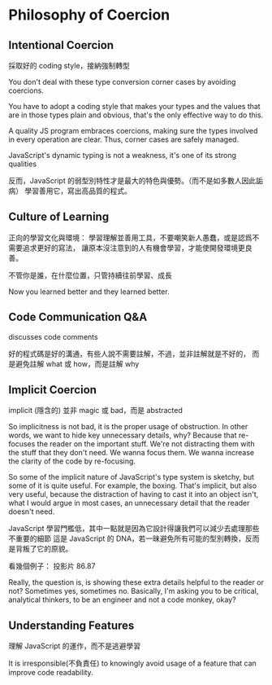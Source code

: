 # Philosophy of Coercion


## Intentional Coercion

採取好的 coding style，接納強制轉型

You don't deal with these type conversion corner cases by avoiding coercions.

You have to adopt a coding style that makes your types and the values that are in those types plain and obvious, that's the only effective way to do this.

A quality JS program embraces coercions, making sure the types involved in every operation are clear. Thus, corner cases are safely managed.

JavaScript's dynamic typing is not a weakness, it's one of its strong qualities

反而，JavaScript 的弱型別特性才是最大的特色與優勢。（而不是如多數人因此詬病）
學習善用它，寫出高品質的程式。


## Culture of Learning

正向的學習文化與環境：
學習理解並善用工具，不要嘲笑新人愚蠢，或是認爲不需要追求更好的寫法，
讓原本沒注意到的人有機會學習，才能使開發環境更良善。

不管你是誰，在什麼位置，只管持續往前學習、成長

Now you learned better and they learned better.


## Code Communication Q&A

discusses code comments

好的程式碼是好的溝通，有些人說不需要註解，不過，並非註解就是不好的，
而是避免註解 what 或 how，而是註解 why

## Implicit Coercion

implicit (隱含的) 並非 magic 或 bad，而是 abstracted

So implicitness is not bad, it is the proper usage of obstruction. In other words, we want to hide key unnecessary details, why? Because that re-focuses the reader on the important stuff. We're not distracting them with the stuff that they don't need. We wanna focus them. We wanna increase the clarity of the code by re-focusing.

So some of the implicit nature of JavaScript's type system is sketchy, but some of it is quite useful. For example, the boxing. That's implicit, but also very useful, because the distraction of having to cast it into an object isn't, what I would argue in most cases, an unnecessary detail that the reader doesn't need.

JavaScript 學習門檻低，其中一點就是因為它設計得讓我們可以減少去處理那些不重要的細節
這是 JavaScript 的 DNA，若一昧避免所有可能的型別轉換，反而是背叛了它的原貌。


看幾個例子：
投影片 86.87


Really, the question is, is showing these extra details helpful to the reader or not? Sometimes yes, sometimes no.
Basically, I'm asking you to be critical, analytical thinkers, to be an engineer and not a code monkey, okay?

## Understanding Features

理解 JavaScript 的運作，而不是逃避學習

It is irresponsible(不負責任) to knowingly avoid usage of a feature that can improve code readability.


